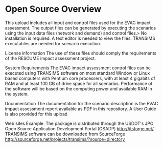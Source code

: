 Open Source Overview
============================
This upload includes all input and control files used for the EVAC impact assessment. The output files can be generated by executing the scenarios using the input data files (network and demand) and control files.>
No installation is required. A text editor is needed to view the files. TRANSIMS executables are needed for scenario execution.

License information
The use of these files should comply the requirements of the RESCUME impact assessment project.

System Requirements
The EVAC impact assessment control files can be executed using TRANSIMS software on most standard Window or Linux based computers with 
Pentium core processers, with at least 4 gigabits of RAM and at least 100 GB of drive space for all scenarios.
Performance of the software will be based on the computing power and available RAM in 
the system.  

Documentation
The documentation for the scenario description is the EVAC impact assessment report available as PDF in this repository. A User Guide is also provided for this upload.


Web sites
Example:
The package is distributed through the USDOT's JPO Open Source Application Development Portal (OSADP)
http://itsforge.net/ 
TRANSIMS software can be downloaded from SourceForge
http://sourceforge.net/projects/transims/?source=directory
